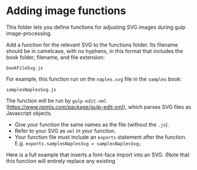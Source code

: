 # Adding image functions

This folder lets you define functions for adjusting SVG images during gulp image-processing.

Add a function for the relevant SVG to the functions folder. Its filename should be in camelcase, with no hyphens, in this format that includes the book folder, filename, and file extension:

```
bookFileSvg.js
```

For example, this function run on the `naples.svg` file in the `samples` book:

```
samplesNaplesSvg.js
```

The function will be run by `gulp-edit-xml` (https://www.npmjs.com/package/gulp-edit-xml), which parses SVG files as Javascript objects.

- Give your function the same names as the file (without the `.js`).
- Refer to your SVG as `xml` in your function.
- Your function file must include an `exports` statement after the function. E.g. `exports.samplesNaplesSvg = samplesNaplesSvg;`

Here is a full example that inserts a font-face import into an SVG. (Note that this function will entirely replace any existing `<style> element in the SVG.)

```js
function samplesNaplesSvg(xml) {

    xml.svg.defs = {
        style: '@import url("https://fonts.googleapis.com/css?family=Asap:400,400i,600,600i");'
    };

    return xml;
}

exports.samplesNaplesSvg = samplesNaplesSvg;

```

You can also create a function that will apply to *all* SVG images in a book. You only need to name it in the same format, but with the word 'All' instead of the filename. E.g. in the `samples` book, the script would be saved as `samplesAllSvg.js`, and the function would be called `samplesAllSvg`:

```
function samplesAllSvg(xml) {
    // logic here
    return xml;
}
exports.samplesAllSvg = samplesAllSvg;
```
